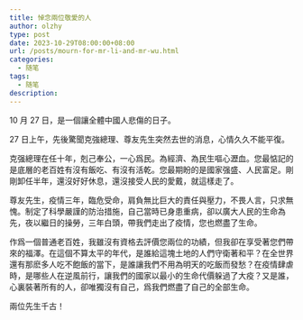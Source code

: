 ```yaml
---
title: 悼念兩位敬愛的人
author: olzhy
type: post
date: 2023-10-29T08:00:00+08:00
url: /posts/mourn-for-mr-li-and-mr-wu.html
categories:
  - 随笔
tags:
  - 随笔
description:
---
```


10 月 27 日，是一個讓全體中國人悲傷的日子。

27 日上午，先後驚聞克強總理、尊友先生突然去世的消息，心情久久不能平復。

克强總理在任十年，剋己奉公，一心爲民。為經濟、為民生嘔心瀝血。您最惦記的是底層的老百姓有沒有飯吃、有沒有活乾。您最期盼的是國家强盛、人民富足。剛剛卸任半年，還沒好好休息，還沒接受人民的愛戴，就這樣走了。

尊友先生，疫情三年，臨危受命，肩負無比巨大的責任與壓力，不畏人言，只求無愧。制定了科學嚴謹的防治措施，自己當時已身患重病，卻以廣大人民的生命為先，夜以繼日的操勞，三年白頭，帶我們走出了疫情，您也燃盡了生命。

作爲一個普通老百姓，我雖沒有資格去評價您兩位的功績，但我卻在享受著您們帶來的福澤。在這個不算太平的年代，是誰給這塊土地的人們守衛著和平？在全世界還有那麽多人吃不飽飯的當下，是誰讓我們不用為明天的吃飯而發愁？在疫情肆虐時，是哪些人在逆風前行，讓我們的國家以最小的生命代價躲過了大疫？又是誰，心裏裝著所有的人，卻唯獨沒有自己，爲我們燃盡了自己的全部生命。

兩位先生千古！
